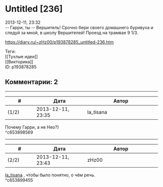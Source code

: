 Untitled [236]
==============

  
2013-12-11, 23:32  
 -- Гарри, ты -- Вершитель! Срочно бери своего домашнего буривуха и следуй за мной, в школу Вершителей! Проезд на трамвае 9 1/3.   
  
<https://diary.ru/~zHz00/p193878285_untitled-236.htm>  
  
Теги:  
[[Тухлые идеи]]  
[[Викторика]]  
ID: p193878285  


Комментарии: 2
--------------

  


---



|         #         |              Дата              |                     Автор                     |           ID           |
| --- | --- | --- | --- |
| (1/2) | 2013-12-11, 23:35 | la\_tisana | c653898569 |

  
 Почему Гарри, а не Нео?)   
 ^c653898569

---



|         #         |              Дата              |                     Автор                     |           ID           |
| --- | --- | --- | --- |
| (2/2) | 2013-12-11, 23:43 | zHz00 | c653899455 |

  
  [la\_tisana](http://latisana.diary.ru "Записки на полях")  , чтобы было понятно, о чём речь.   
 ^c653899455